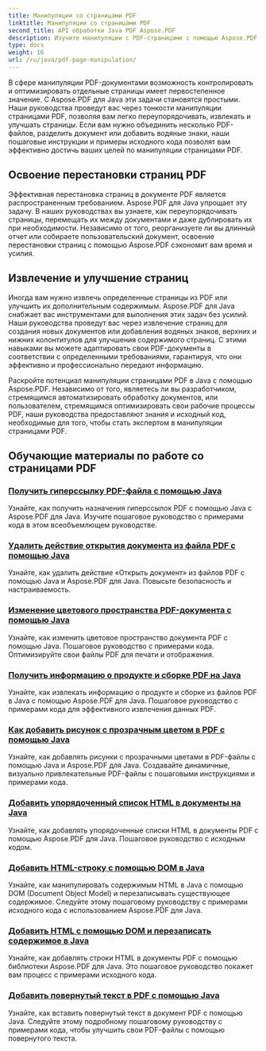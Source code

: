 ```yaml
---
title: Манипуляции со страницами PDF
linktitle: Манипуляции со страницами PDF
second_title: API обработки Java PDF Aspose.PDF
description: Изучите манипуляции с PDF-страницами с помощью Aspose.PDF для Java. Узнайте, как легко переупорядочивать, извлекать и улучшать PDF-страницы.
type: docs
weight: 16
url: /ru/java/pdf-page-manipulation/
---
```


В сфере манипуляции PDF-документами возможность контролировать и оптимизировать отдельные страницы имеет первостепенное значение. С Aspose.PDF для Java эти задачи становятся простыми. Наши руководства проведут вас через тонкости манипуляции страницами PDF, позволяя вам легко переупорядочивать, извлекать и улучшать страницы. Если вам нужно объединить несколько PDF-файлов, разделить документ или добавить водяные знаки, наши пошаговые инструкции и примеры исходного кода позволят вам эффективно достичь ваших целей по манипуляции страницами PDF.

## Освоение перестановки страниц PDF

Эффективная перестановка страниц в документе PDF является распространенным требованием. Aspose.PDF для Java упрощает эту задачу. В наших руководствах вы узнаете, как переупорядочивать страницы, перемещать их между документами и даже дублировать их при необходимости. Независимо от того, реорганизуете ли вы длинный отчет или собираете пользовательский документ, освоение перестановки страниц с помощью Aspose.PDF сэкономит вам время и усилия.

## Извлечение и улучшение страниц

Иногда вам нужно извлечь определенные страницы из PDF или улучшить их дополнительным содержимым. Aspose.PDF для Java снабжает вас инструментами для выполнения этих задач без усилий. Наши руководства проведут вас через извлечение страниц для создания новых документов или добавления водяных знаков, верхних и нижних колонтитулов для улучшения содержимого страниц. С этими навыками вы можете адаптировать свои PDF-документы в соответствии с определенными требованиями, гарантируя, что они эффективно и профессионально передают информацию.

Раскройте потенциал манипуляции страницами PDF в Java с помощью Aspose.PDF. Независимо от того, являетесь ли вы разработчиком, стремящимся автоматизировать обработку документов, или пользователем, стремящимся оптимизировать свои рабочие процессы PDF, наши руководства предоставляют знания и исходный код, необходимые для того, чтобы стать экспертом в манипуляции страницами PDF.

## Обучающие материалы по работе со страницами PDF
### [Получить гиперссылку PDF-файла с помощью Java](./get-pdf-hyperlink-destination-using-java/)
Узнайте, как получить назначения гиперссылок PDF с помощью Java с Aspose.PDF для Java. Изучите пошаговое руководство с примерами кода в этом всеобъемлющем руководстве.
### [Удалить действие открытия документа из файла PDF с помощью Java](./remove-document-open-action-from-pdf-file-using-java/)
Узнайте, как удалить действие «Открыть документ» из файлов PDF с помощью Java и Aspose.PDF для Java. Повысьте безопасность и настраиваемость.
### [Изменение цветового пространства PDF-документа с помощью Java](./change-color-space-of-pdf-document-using-java/)
Узнайте, как изменить цветовое пространство документа PDF с помощью Java. Пошаговое руководство с примерами кода. Оптимизируйте свои файлы PDF для печати и отображения.
### [Получить информацию о продукте и сборке PDF на Java](./get-product-and-build-information-of-pdf-in-java/)
Узнайте, как извлекать информацию о продукте и сборке из файлов PDF в Java с помощью Aspose.PDF для Java. Пошаговое руководство с примерами кода для эффективного извлечения данных PDF.
### [Как добавить рисунок с прозрачным цветом в PDF с помощью Java](./how-to-add-drawing-with-transparent-color-in-pdf-using-java/)
Узнайте, как добавлять рисунки с прозрачными цветами в PDF-файлы с помощью Java и Aspose.PDF для Java. Создавайте динамичные, визуально привлекательные PDF-файлы с пошаговыми инструкциями и примерами кода.
### [Добавить упорядоченный список HTML в документы на Java](./add-html-ordered-list-into-documents-in-java/)
Узнайте, как добавлять упорядоченные списки HTML в документы PDF с помощью Aspose.PDF для Java. Пошаговое руководство с исходным кодом.
### [Добавить HTML-строку с помощью DOM в Java](./add-html-string-using-dom-in-java/)
Узнайте, как манипулировать содержимым HTML в Java с помощью DOM (Document Object Model) и перезаписывать существующее содержимое. Следуйте этому пошаговому руководству с примерами исходного кода с использованием Aspose.PDF для Java.
### [Добавить HTML с помощью DOM и перезаписать содержимое в Java](./add-html-using-dom-and-overwrite-content-in-java/)
Узнайте, как добавлять строки HTML в документы PDF с помощью библиотеки Aspose.PDF для Java. Это пошаговое руководство покажет вам процесс с примерами исходного кода.
### [Добавить повернутый текст в PDF с помощью Java](./add-rotated-text-in-pdf-using-java/)
Узнайте, как вставить повернутый текст в документ PDF с помощью Java. Следуйте этому подробному пошаговому руководству с примерами кода, чтобы улучшить свои PDF-файлы с помощью повернутого текста.